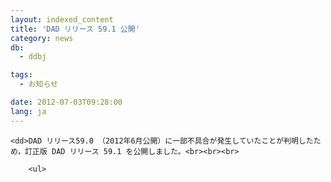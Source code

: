 ```yaml
---
layout: indexed_content
title: 'DAD リリース 59.1 公開'
category: news
db:
  - ddbj

tags:
  - お知らせ

date: 2012-07-03T09:28:00
lang: ja
---
```


<dl>

    <dd>DAD リリース59.0 （2012年6月公開）に一部不具合が発生していたことが判明したため，訂正版 DAD リリース 59.1 を公開しました。<br><br><br>

        <ul>
